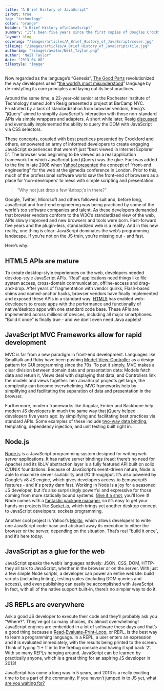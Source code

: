 ```yaml
---
title: "A Brief History of JavaScript"
isPost: true
tag: "technology"
color: "orange"
header: "A Brief History of\nJavaScript"
summary: "It’s been five years since the first copies of Douglas Crockford’s “JavaScript: the Good Parts” hit bookshelves. A lot has changed since."
layout: blog
coverimg: "/images/articles/A_Brief_History_of_JavaScript/cover.jpg"
tileimg: "/images/articles/A_Brief_History_of_JavaScript/tile.jpg"
authorimg: "/images/avatar/Neil_Taylor.png"
author: "Neil Taylor"
date: "2013-04-08"
tilestyle: "image"
---
```


Now regarded as the language’s “Genesis”, [The Good Parts](http://www.amazon.ca/JavaScript-Good-Parts-Douglas-Crockford/dp/0596517742) revolutionized the way developers used “[the world’s most misunderstood](http://www.crockford.com/javascript/javascript.html)” language by de-mistyfing its core principles and laying out its best practices. 

Around the same time, a 22-year-old senior at the Rochester Institute of Technology named John Resig presented a project at BarCamp NYC. Frustrated by a lack of standardization from browser vendors, Resig’s “jQuery” aimed to simplify JavaScript’s interaction with those non-standard APIs via simple wrappers and adapters. A short while later, Resig [discussed](http://ejohn.org/blog/selectors-in-javascript/) and eventually implemented the ability to query the DOM with JavaScript via CSS selectors.

These concepts, coupled with best practices presented by Crockford and others, empowered an army of informed developers to create engaging JavaScript experiences that weren’t just “best viewed in Internet Explorer 5”. The browser was beginning to be viewed as a real application framework for which JavaScript (and jQuery) was the glue. Fuel was added to the fire in late 2008 when [Yahoo! presented](http://www.slideshare.net/natekoechley/professional-frontend-engineering) the concept of “front-end engineering” for the web at the @media conference in London. Prior to this, much of the professional software world saw the front-end of browsers as a place for ‘non-developers’ to mess with simple scripting and presentation.

> “Why not just drop a few ‘&amp;nbsp;’s in there?"

Google, Twitter, Microsoft and others followed suit and, before long, JavaScript and front-end engineering was being practiced by some of the world’s top software companies and talent. As these developers demanded that browser vendors conform to the W3C’s standardized view of the web, APIs slowly improved and new browsers and tools were born. Fast-forward five years and the plugin-less, standardized web is a reality. And in this new reality, one thing is clear: JavaScript dominates the web’s programming landscape. If you’re not on the JS train, you’re missing out - and fast.

Here’s why:

## HTML5 APIs are mature

To create desktop-style experiences on the web, developers needed desktop-style JavaScript APIs. “Real” applications need things like file system access, cross-domain communication, offline-access and drag-and-drop. After years of fragmentation with vendor quirks, Flash-based shims and named-anchor hacks, browser vendors have finally implemented and exposed these APIs in a standard way. [HTML5](http://html5rocks.com/) has enabled web-developers to create apps with the performance and functionally of native/desktop apps with one standard code base. These APIs are implemented across millions of devices, including all major smartphones. “Build it once” is finally true - and we don’t even need Java applets!

## JavaScript MVC Frameworks allow for rapid development

MVC is far from a new paradigm in front-end development.  Languages like Smalltalk and Ruby have been pushing [Model-View-Controller](http://en.wikipedia.org/wiki/Model%E2%80%93view%E2%80%93controller) as a design pattern for GUI programming since the 70s. To put it simply, MVC makes a clear division between domain data and presentation data: Models fetch data and return it, Views deal with displaying that data, and Controllers link the models and views together. hen JavaScript  projects get large, the complexity can become overwhelming. MVC frameworks help by simplifying and facilitating the separation of data and presentation in the browser.

Furthermore, modern frameworks like Angular, Ember and Backbone help modern JS developers in much the same way that jQuery helped developers five years ago: by simplifying and facilitating best practices via standard APIs. Some examples of these include [two-way data binding](http://docs.angularjs.org/guide/dev_guide.templates.databinding), templating, dependency injection, and unit testing built right in.

## Node.js

[Node.js](https://www.google.ca/url?sa=t&amp;rct=j&amp;q=&amp;esrc=s&amp;source=web&amp;cd=1&amp;ved=0CC8QFjAA&amp;url=http%3A%2F%2Fnodejs.org%2F&amp;ei=v2FaUdiWJ_Wn4AOs9IGQBQ&amp;usg=AFQjCNE4Ts3F1ZWcYkLwsfNqE6RHZgUpyg&amp;sig2=Ax0MOu8amuEKOHKytu5_rw&amp;bvm=bv.44442042,d.dmg) is a JavaScript programming system designed for writing web server applications. It has native server bindings (read: there’s no need for Apache) and its libUV abstraction layer is a fully featured API built on solid C/UNIX foundations. Because of JavaScript’s event-driven nature, Node is able to maximize server scalability and I/O throughput. It’s also powered by Google’s v8 JS engine, which gives developers access to Ecmascript5 features - and it's pretty darn fast. Working in Node is a joy for a seasoned JS developer, but it’s also surprisingly powerful and expressive for those coming from more statically bound systems. [Give it a shot](https://github.com/joyent/node/wiki/Installation), you’ll love it! Node comes with a [fantastic package manager](https://npmjs.org/), so it’s easy to get your hands on projects like [Socket.io](https://www.google.ca/url?sa=t&amp;rct=j&amp;q=&amp;esrc=s&amp;source=web&amp;cd=1&amp;cad=rja&amp;ved=0CDIQFjAA&amp;url=http%3A%2F%2Fsocket.io%2F&amp;ei=bWBaUc1s08TgA4TagOgB&amp;usg=AFQjCNG8kzehIcRMCwXVQUB46eWDrmNbdA&amp;sig2=ksPbjpL0S3TzQCVBHnUdBA&amp;bvm=bv.44442042,d.dmg), which brings yet another desktop concept to JavaScript developers: sockets programming.

Another cool project is Yahoo!’s [Mojito](http://developer.yahoo.com/cocktails/mojito/docs/intro/mojito_overview.html#why-mojito), which allows developers to write one JavaScript code-base and abstract away its execution to either the browser or the server, depending on the situation. That’s real “build it once”, and it’s here today.

## JavaScript as a glue for the web

JavaScript speaks the web’s languages natively: JSON, CSS, DOM, HTTP- they all talk to JavaScript, whether in the browser or on the server. With just a few simple Node scripts, a developer can power an entire website: build scripts (including linting), testing suites (including DOM queries and access), and even publishing can easily be accomplished with JavaScript. In fact, with all of the native support built-in, there’s no simpler way to do it.

## JS REPLs are everywhere

Ask a good JS developer to execute their code and they’ll probably ask you “Where?”. They’ve got so many choices, it’s almost overwhelming! JavaScript engines are embedded in a lot of software these days and that’s a good thing because a [Read-Evaluate-Print-Loop](http://en.wikipedia.org/wiki/Read%E2%80%93eval%E2%80%93print_loop), or REPL, is the best way to learn a programming language. In a REPL, a user enters an expression and it is evaluated immediately, with the results being printed to the screen. Think of typing ‘1 + 1’ in to the firebug console and having it spit back ‘2’. With so many REPLs hanging around, JavaScript can be learned by practically anyone, which is a great thing for an aspiring JS developer in 2013!

JavaScript has come a long way in 5 years, and 2013 is a really exciting time to be a part of the community. If you haven’t jumped in to JS yet, [what are you waiting for?](https://developer.mozilla.org/en-US/docs/JavaScript/Guide)